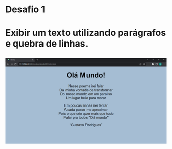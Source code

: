 <h1>Desafio 1<h1>
<p>Exibir um texto utilizando parágrafos e quebra de linhas.<p>
<img src="imagens/site1.png">